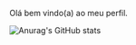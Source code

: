 Olá bem vindo(a) ao meu perfil. 

![Anurag's GitHub stats](https://github-readme-stats.vercel.app/api?username=anuraghazra&theme=dark&show_icons=true?theme=shades-of-purple)
    
